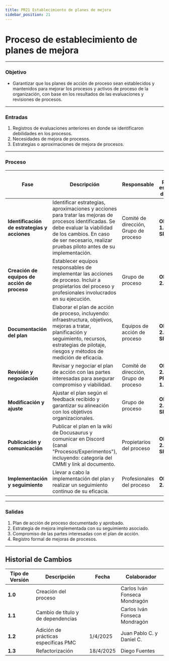 ```yaml
---
title: PR21 Establecimiento de planes de mejora
sidebar_position: 21
---
```


# Proceso de establecimiento de planes de mejora

---

### Objetivo

- Garantizar que los planes de acción de proceso sean establecidos y mantenidos para mejorar los procesos y activos de proceso de la organización, con base en los resultados de las evaluaciones y revisiones de procesos.

---

### Entradas

1. Registros de evaluaciones anteriores en donde se identificaron debilidades en los procesos.
2. Necesidades de mejora de procesos.
3. Estrategias o aproximaciones de mejora de procesos.

---

### Proceso

| **Fase**                                     | **Descripción**                                                                                                                                                                                                                   | **Responsable**                       | **Meta y práctica específica del CMMI** |
| -------------------------------------------- | --------------------------------------------------------------------------------------------------------------------------------------------------------------------------------------------------------------------------------- | ------------------------------------- | --------------------------------------- |
| **Identificación de estrategias y acciones** | Identificar estrategias, aproximaciones y acciones para tratar las mejoras de procesos identificadas. Se debe evaluar la viabilidad de los cambios. En caso de ser necesario, realizar pruebas piloto antes de su implementación. | Comité de dirección, Grupo de proceso | **OPF, SP 1.3 OPF, SP 2.1**             |
| **Creación de equipos de acción de proceso** | Establecer equipos responsables de implementar las acciones de proceso. Incluir a propietarios del proceso y profesionales involucrados en su ejecución.                                                                          | Grupo de proceso                      | **OPF, SP 2.1**                         |
| **Documentación del plan**                   | Elaborar el plan de acción de proceso, incluyendo: infraestructura, objetivos, mejoras a tratar, planificación y seguimiento, recursos, estrategias de pilotaje, riesgos y métodos de medición de eficacia.                       | Equipos de acción de proceso          | **OPF, SP 2.1. MA, SP 1.2**            |
| **Revisión y negociación**                   | Revisar y negociar el plan de acción con las partes interesadas para asegurar compromiso y viabilidad.                                                                                                                            | Comité de dirección, Grupo de proceso | **OPF, SP 2.1. PPQA, SP 1.1**          |
| **Modificación y ajuste**                    | Ajustar el plan según el feedback recibido y garantizar su alineación con los objetivos organizacionales.                                                                                                                         | Grupo de proceso                      | **OPF, SP 2.1**, **PMC, SP 1.1**                         |
| **Publicación y comunicación**               | Publicar el plan en la wiki de Docusaurus y comunicar en Discord (canal "Procesos/Experimentos"), incluyendo: categoría del CMMI y link al documento.                                                                             | Propietarios del proceso              | **OPF, SP 2.1. OPD, SP 1.1**            |
| **Implementación y seguimiento**             | Llevar a cabo la implementación del plan y realizar un seguimiento continuo de su eficacia.                                                                                                                                       | Profesionales del proceso             | **OPF, SP 2.1**                         |

---

### Salidas

1. Plan de acción de proceso documentado y aprobado.
2. Estrategia de mejora implementada con su seguimiento asociado.
3. Compromiso de las partes interesadas con el plan de acción.
4. Registro formal de mejoras de procesos.

---

## Historial de Cambios

| **Tipo de Versión** | **Descripción**                               | **Fecha** | **Colaborador**                 |
| ------------------- | --------------------------------------------- | --------- | ------------------------------- |
| **1.0**             | Creación del proceso   |  | Carlos Iván Fonseca Mondragón |
| **1.1**             | Cambio de título y de dependencias |   |  Carlos Iván Fonseca Mondragón  |
| **1.2**             |  Adición de prácticas específicas PMC | 1/4/2025  | Juan Pablo C. y Daniel C. |
| **1.3**             | Refactorización | 18/4/2025  | Diego Fuentes |
